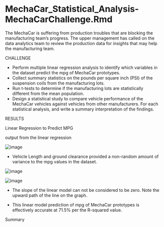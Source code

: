# MechaCar_Statistical_Analysis-MechaCarChallenge.Rmd

The MechaCar is suffering from production troubles that are blocking the manufacturing team’s progress. The upper management has called on the data analytics team to review the production data for insights that may help the manufacturing team.

CHALLENGE

- Perform multiple linear regression analysis to identify which variables in the dataset predict the mpg of MechaCar prototypes.
- Collect summary statistics on the pounds per square inch (PSI) of the suspension coils from the manufacturing lots.
- Run t-tests to determine if the manufacturing lots are statistically different from the mean population.
- Design a statistical study to compare vehicle performance of the MechaCar vehicles against vehicles from other manufacturers. For each statistical analysis, and write a summary interpretation of the findings.

RESULTS

Linear Regression to Predict MPG

output from the linear regression

![image](https://user-images.githubusercontent.com/90879122/152166720-d441ad7e-4c51-45bc-ae67-3e5c48a4f78d.png)

- Vehicle Length and ground clearance provided a non-random amount of variance to the mpg values in the dataset.

![image](https://user-images.githubusercontent.com/90879122/152166766-1bc8ab1c-78b0-4ee9-953c-ce57d6572946.png)

![image](https://user-images.githubusercontent.com/90879122/152166932-bfa66628-a275-4b83-8a9c-bc7882ea6981.png)


- The slope of the linear model can not be considered to be zero. Note the upward path of the line on the graph.

- This linear model prediction of mpg of MechaCar prototypes is effectively accurate at 71.5% per the R-squared value.

Summary 
